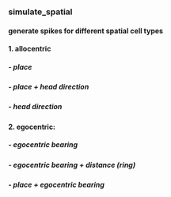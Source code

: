 ### simulate_spatial

#### generate spikes for different spatial cell types

#### 1. allocentric
##### - place 
##### - place + head direction
##### - head direction

#### 2. egocentric:
##### - egocentric bearing
##### - egocentric bearing + distance (ring)
##### - place + egocentric bearing 
 
